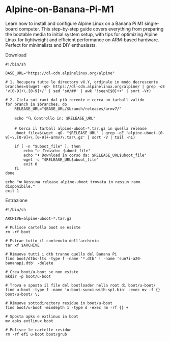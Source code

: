 # Alpine-on-Banana-Pi-M1
Learn how to install and configure Alpine Linux on a Banana Pi M1 single-board computer. This step-by-step guide covers everything from preparing the bootable media to initial system setup, with tips for optimizing Alpine Linux for lightweight and efficient performance on ARM-based hardware. Perfect for minimalists and DIY enthusiasts.

Download
```
#!/bin/sh

BASE_URL="https://dl-cdn.alpinelinux.org/alpine"

# 1. Recupera tutte le directory vX.Y, ordinale in modo decrescente
branches=$(wget -qO- https://dl-cdn.alpinelinux.org/alpine/ | grep -oE 'v[0-9]+\.[0-9]+/' | sed 's#/##' | awk '!seen[$0]++' | sort -Vr)

# 2. Cicla sui rami dal più recente e cerca un tarball valido
for branch in $branches; do
    RELEASE_URL="$BASE_URL/$branch/releases/armv7/"

    echo "🔍 Controllo in: $RELEASE_URL"

    # Cerca il tarball alpine-uboot-*.tar.gz in quella release
    uboot_file=$(wget -qO- "$RELEASE_URL" | grep -oE 'alpine-uboot-[0-9]+\.[0-9]+\.[0-9]+-armv7\.tar\.gz' | sort -V | tail -n1)

    if [ -n "$uboot_file" ]; then
        echo "✅ Trovato: $uboot_file"
        echo "⬇️ Download in corso da: $RELEASE_URL$uboot_file"
        wget -c "$RELEASE_URL$uboot_file"
        exit 0
    fi
done

echo "❌ Nessuna release alpine-uboot trovata in nessun ramo disponibile."
exit 1
```
Estrazione
```
#!/bin/sh

ARCHIVE=alpine-uboot-*.tar.gz

# Pulisce cartella boot se esiste
rm -rf boot

# Estrae tutto il contenuto dell'archivio
tar xf $ARCHIVE

# Rimuove tutti i dtb tranne quello del Banana Pi
find boot/dtbs-lts -type f -name '*.dtb' ! -name 'sun7i-a20-bananapi.dtb' -delete

# Crea boot/u-boot se non esiste
mkdir -p boot/u-boot

# Trova e sposta il file del bootloader nella root di boot/u-boot/
find u-boot -type f -name 'u-boot-sunxi-with-spl.bin' -exec mv -f {} boot/u-boot/ \;

# Rimuove sottodirectory residue in boot/u-boot
find boot/u-boot -mindepth 1 -type d -exec rm -rf {} +

# Sposta apks e extlinux in boot
mv apks extlinux boot

# Pulisce le cartelle residue
rm -rf efi u-boot boot/grub
```
